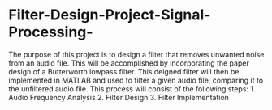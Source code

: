 # Filter-Design-Project-Signal-Processing-
The purpose of this project is to design a filter that removes unwanted noise from an audio file. This will be accomplished by incorporating the paper design of a Butterworth lowpass filter. This deigned filter will then be implemented in MATLAB and used to filter a given audio file, comparing it to the unfiltered audio file. This process will consist of the following steps: 1. Audio Frequency Analysis 2. Filter Design 3. Filter Implementation 
